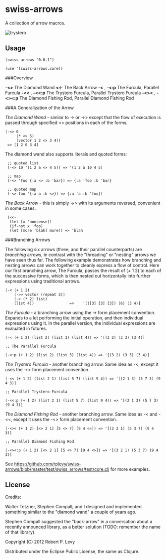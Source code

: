 # swiss-arrows

A collection of arrow macros.

![trystero](http://upload.wikimedia.org/wikipedia/en/archive/a/a9/20060119154504!Trystero-small.png)

## Usage

```
[swiss-arrows "0.0.1"]
```

```
(use '[swiss-arrows.core])
```

###Overview

**-<>** The Diamond Wand
**<<-** The Back Arrow
**-<** , **-<:p** The Furcula, Parallel Furcula
**-<<** , **-<<:p** The Trystero Furcula, Parallel Trystero Furcula
**-<><** , **-<><:p** The Diamond Fishing Rod, Parallel Diamond Fishing Rod

###A Generalization of the Arrow

*The Diamond Wand* - similar to -> or ->> except that the flow of execution is passed through specified <> positions in each of the forms.

```
(-<> 0
     (* <> 5)
     (vector 1 2 <> 3 4))
 => [1 2 0 3 4]
```

The diamond wand also supports literals and quoted forms:

```
 ;; quoted list
 (-<> 10 '(1 2 a <> 4 5)) => '(1 2 a 10 4 5)
 
 ;; map
 (-<> 'foo {:a <> :b 'bar}) => {:a 'foo :b 'bar}

 ;; quoted map
 (-<> foo '{:a a :b <>}) => {:a 'a :b 'foo})
```

*The Back Arrow* - this is simply ->> with its arguments reversed, convenient in some cases.

```
 (<<-
  (let [x 'nonsense])
  (if-not x 'foo)
  (let [more 'blah] more)) => 'blah
```

###Branching Arrows

The following six arrows (three, and their parallel counterparts) are *branching* arrows, in contrast with the "threading" or "nesting" arrows we have seen thus far.  The following example demonstrates how branching and nesting arrows can work together to cleanly express a flow of control. Here our first branching arrow, The Furcula, passes the result of (+ 1 2) to each of the successive forms, which is then nested out horizontally into further expressions using traditional arrows.

```
(-< (+ 1 2)
    (->> vector (repeat 3))
    (-> (* 2) list)
    (list 4))                =>    '[([3] [3] [3]) (6) (3 4)]
```


*The Furcula* - a branching arrow using the -> form placement convention. Expands to a let performing the initial operation, and then individual expressions using it. In the parallel version, the individual expressions are evaluated in futures.

```
(-< (+ 1 2) (list 2) (list 3) (list 4)) => '[(3 2) (3 3) (3 4)]

;; The Parallel Furcula

(-<:p (+ 1 2) (list 2) (list 3) (list 4)) => '[(3 2) (3 3) (3 4)]
```

*The Trystero Furcula* - another branching arrow. Same idea as -<, except it uses the ->> form placement convention.

```
(-<< (+ 1 2) (list 2 1) (list 5 7) (list 9 4)) => '[(2 1 3) (5 7 3) (9 4 3)]

;; Parallel Trystero Furcula

(-<<:p (+ 1 2) (list 2 1) (list 5 7) (list 9 4)) => '[(2 1 3) (5 7 3) (9 4 3)]
```

*The Diamond Fishing Rod* - another branching arrow. Same idea as -< and -<<, except it uses the -<> form placement convention.

```
(-<>< (+ 1 2) [<> 2 1] [5 <> 7] [9 4 <>]) => '[(3 2 1) (5 3 7) (9 4 3)]

;; Parallel Diamond Fishing Rod

(-<><:p (+ 1 2) [<> 2 1] [5 <> 7] [9 4 <>]) => '[(3 2 1) (5 3 7) (9 4 3)]
```

See https://github.com/rplevy/swiss-arrows/blob/master/test/swiss_arrows/test/core.clj for more examples.

## License

Credits:

Walter Tetzner, Stephen Compall, and I designed and implemented something similar to the "diamond wand" a couple of years ago.

Stephen Compall suggested the "back-arrow" in a conversation about a recently announced library, as a better solution (TODO: remember the name of that library).

Copyright (C) 2012 Robert P. Levy

Distributed under the Eclipse Public License, the same as Clojure.
